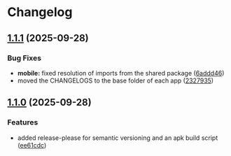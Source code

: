 # Changelog

## [1.1.1](https://github.com/Travcort/Rick-Morty/compare/mobile-v1.1.0...mobile-v1.1.1) (2025-09-28)


### Bug Fixes

* **mobile:** fixed resolution of imports from the shared package ([6addd46](https://github.com/Travcort/Rick-Morty/commit/6addd461ba25b3c9fed5e8993337e952700819ae))
* moved the CHANGELOGS to the base folder of each app ([2327935](https://github.com/Travcort/Rick-Morty/commit/23279352358a10dd9a09b5ef346d6468c22574f7))

## [1.1.0](https://github.com/Travcort/Rick-Morty/compare/mobile-v1.0.0...mobile-v1.1.0) (2025-09-28)


### Features

* added release-please for semantic versioning and an apk build script ([ee61cdc](https://github.com/Travcort/Rick-Morty/commit/ee61cdc1c7da093ed5826d020e716a0a6fd99b8c))
